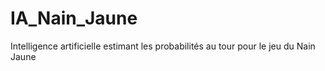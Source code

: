 # IA_Nain_Jaune
Intelligence artificielle estimant les probabilités au tour pour le jeu du Nain Jaune
